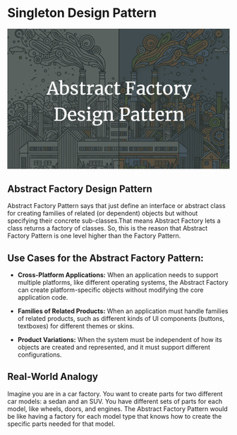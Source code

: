 # Singleton Design Pattern

<p align="center">
  <img src="../../static/abstract_factory.png">
</p>

## Abstract Factory Design Pattern

Abstract Factory Pattern says that just define an interface or abstract class for creating families of related (or dependent) objects but without specifying their concrete sub-classes.That means Abstract Factory lets a class returns a factory of classes. So, this is the reason that Abstract Factory Pattern is one level higher than the Factory Pattern.

## Use Cases for the Abstract Factory Pattern:

* **Cross-Platform Applications:** When an application needs to support multiple platforms, like different operating systems, the Abstract Factory can create platform-specific objects without modifying the core application code.

* **Families of Related Products:** When an application must handle families of related products, such as different kinds of UI components (buttons, textboxes) for different themes or skins.

* **Product Variations:** When the system must be independent of how its objects are created and represented, and it must support different configurations.

## Real-World Analogy

Imagine you are in a car factory. You want to create parts for two different car models: a sedan and an SUV. You have different sets of parts for each model, like wheels, doors, and engines. The Abstract Factory Pattern would be like having a factory for each model type that knows how to create the specific parts needed for that model.